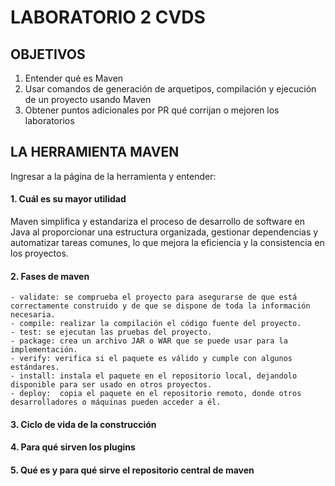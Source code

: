 # LABORATORIO 2 CVDS
## OBJETIVOS
  1. Entender qué es Maven
  2. Usar comandos de generación de arquetipos, compilación y ejecución de un proyecto usando Maven
  3. Obtener puntos adicionales por PR qué corrijan o mejoren los laboratorios
## LA HERRAMIENTA MAVEN
Ingresar a la página de la herramienta y entender:
  #### 1. Cuál es su mayor utilidad
  Maven simplifica y estandariza el proceso de desarrollo de software en Java al proporcionar una estructura organizada, gestionar dependencias y automatizar tareas comunes, lo que mejora la eficiencia y la consistencia en los proyectos.
  #### 2. Fases de maven
    - validate: se comprueba el proyecto para asegurarse de que está correctamente construido y de que se dispone de toda la información necesaria.
    - compile: realizar la compilación el código fuente del proyecto.
    - test: se ejecutan las pruebas del proyecto.
    - package: crea un archivo JAR o WAR que se puede usar para la implementación.
    - verify: verifica si el paquete es válido y cumple con algunos estándares.
    - install: instala el paquete en el repositorio local, dejandolo disponible para ser usado en otros proyectos.
    - deploy:  copia el paquete en el repositorio remoto, donde otros desarrolladores o máquinas pueden acceder a él.
  #### 3. Ciclo de vida de la construcción
  #### 4. Para qué sirven los plugins
  #### 5. Qué es y para qué sirve el repositorio central de maven
